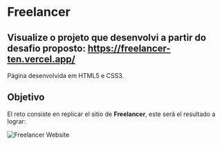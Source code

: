 # Freelancer

## Visualize o projeto que desenvolvi a partir do desafio proposto: https://freelancer-ten.vercel.app/

Página desenvolvida em HTML5 e CSS3.


## Objetivo

El reto consiste en replicar el sitio de **Freelancer**, este será el resultado
a lograr:

![Freelancer Website](docs/fullpage.png)


